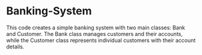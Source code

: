# Banking-System
This code creates a simple banking system with two main classes: Bank and Customer. The Bank class manages customers and their accounts, while the Customer class represents individual customers with their account details. 
